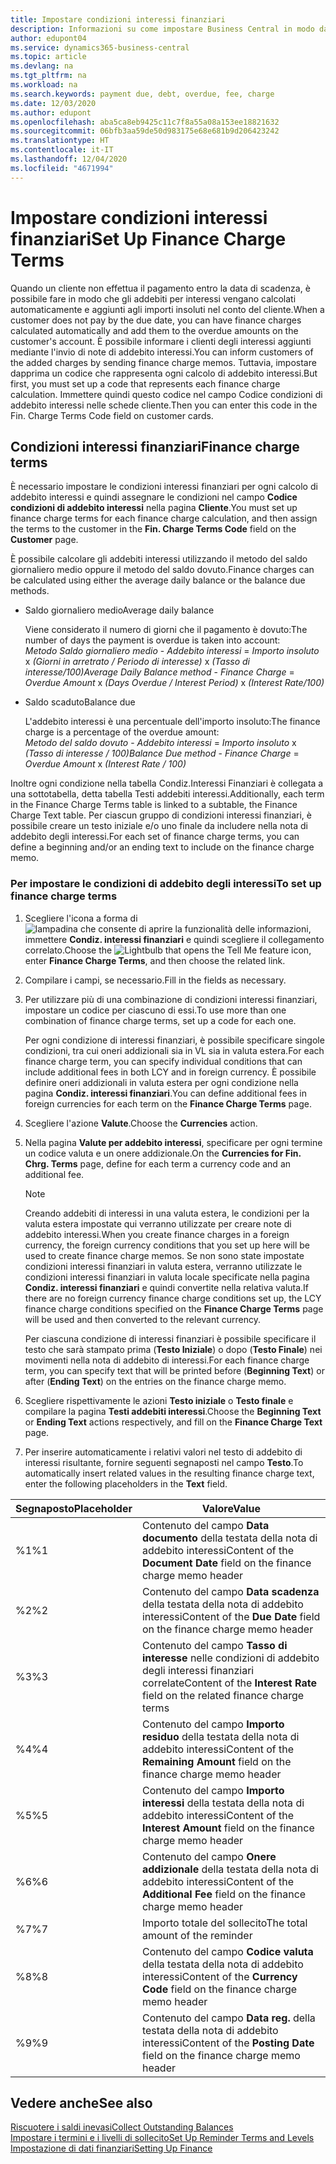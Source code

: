 ```yaml
---
title: Impostare condizioni interessi finanziari
description: Informazioni su come impostare Business Central in modo da poter informare i clienti degli addebiti aggiuntivi inviando note addebito interessi.
author: edupont04
ms.service: dynamics365-business-central
ms.topic: article
ms.devlang: na
ms.tgt_pltfrm: na
ms.workload: na
ms.search.keywords: payment due, debt, overdue, fee, charge
ms.date: 12/03/2020
ms.author: edupont
ms.openlocfilehash: aba5ca8eb9425c11c7f8a55a08a153ee18821632
ms.sourcegitcommit: 06bfb3aa59de50d983175e68e681b9d206423242
ms.translationtype: HT
ms.contentlocale: it-IT
ms.lasthandoff: 12/04/2020
ms.locfileid: "4671994"
---
```

# <a name="set-up-finance-charge-terms"></a><span data-ttu-id="ed6ae-103">Impostare condizioni interessi finanziari</span><span class="sxs-lookup"><span data-stu-id="ed6ae-103">Set Up Finance Charge Terms</span></span>

<span data-ttu-id="ed6ae-104">Quando un cliente non effettua il pagamento entro la data di scadenza, è possibile fare in modo che gli addebiti per interessi vengano calcolati automaticamente e aggiunti agli importi insoluti nel conto del cliente.</span><span class="sxs-lookup"><span data-stu-id="ed6ae-104">When a customer does not pay by the due date, you can have finance charges calculated automatically and add them to the overdue amounts on the customer's account.</span></span> <span data-ttu-id="ed6ae-105">È possibile informare i clienti degli interessi aggiunti mediante l'invio di note di addebito interessi.</span><span class="sxs-lookup"><span data-stu-id="ed6ae-105">You can inform customers of the added charges by sending finance charge memos.</span></span> <span data-ttu-id="ed6ae-106">Tuttavia, impostare dapprima un codice che rappresenta ogni calcolo di addebito interessi.</span><span class="sxs-lookup"><span data-stu-id="ed6ae-106">But first, you must set up a code that represents each finance charge calculation.</span></span> <span data-ttu-id="ed6ae-107">Immettere quindi questo codice nel campo Codice condizioni di addebito interessi nelle schede cliente.</span><span class="sxs-lookup"><span data-stu-id="ed6ae-107">Then you can enter this code in the Fin. Charge Terms Code field on customer cards.</span></span>  

## <a name="finance-charge-terms"></a><span data-ttu-id="ed6ae-108">Condizioni interessi finanziari</span><span class="sxs-lookup"><span data-stu-id="ed6ae-108">Finance charge terms</span></span>

<span data-ttu-id="ed6ae-109">È necessario impostare le condizioni interessi finanziari per ogni calcolo di addebito interessi e quindi assegnare le condizioni nel campo **Codice condizioni di addebito interessi** nella pagina **Cliente**.</span><span class="sxs-lookup"><span data-stu-id="ed6ae-109">You must set up finance charge terms for each finance charge calculation, and then assign the terms to the customer in the **Fin. Charge Terms Code** field on the **Customer** page.</span></span>

<span data-ttu-id="ed6ae-110">È possibile calcolare gli addebiti interessi utilizzando il metodo del saldo giornaliero medio oppure il metodo del saldo dovuto.</span><span class="sxs-lookup"><span data-stu-id="ed6ae-110">Finance charges can be calculated using either the average daily balance or the balance due methods.</span></span>

* <span data-ttu-id="ed6ae-111">Saldo giornaliero medio</span><span class="sxs-lookup"><span data-stu-id="ed6ae-111">Average daily balance</span></span>  
  
  <span data-ttu-id="ed6ae-112">Viene considerato il numero di giorni che il pagamento è dovuto:</span><span class="sxs-lookup"><span data-stu-id="ed6ae-112">The number of days the payment is overdue is taken into account:</span></span>  
  <span data-ttu-id="ed6ae-113">*Metodo Saldo giornaliero medio* - *Addebito interessi* = *Importo insoluto* x *(Giorni in arretrato / Periodo di interesse)* x *(Tasso di interesse/100)*</span><span class="sxs-lookup"><span data-stu-id="ed6ae-113">*Average Daily Balance method* - *Finance Charge* = *Overdue Amount* x *(Days Overdue / Interest Period)* x *(Interest Rate/100)*</span></span>

* <span data-ttu-id="ed6ae-114">Saldo scaduto</span><span class="sxs-lookup"><span data-stu-id="ed6ae-114">Balance due</span></span>  
  
  <span data-ttu-id="ed6ae-115">L'addebito interessi è una percentuale dell'importo insoluto:</span><span class="sxs-lookup"><span data-stu-id="ed6ae-115">The finance charge is a percentage of the overdue amount:</span></span>  
  <span data-ttu-id="ed6ae-116">*Metodo del saldo dovuto* - *Addebito interessi* = *Importo insoluto* x *(Tasso di interesse / 100)*</span><span class="sxs-lookup"><span data-stu-id="ed6ae-116">*Balance Due method* - *Finance Charge* = *Overdue Amount* x *(Interest Rate / 100)*</span></span>

<span data-ttu-id="ed6ae-117">Inoltre ogni condizione nella tabella Condiz.Interessi Finanziari è collegata a una sottotabella, detta tabella Testi addebiti interessi.</span><span class="sxs-lookup"><span data-stu-id="ed6ae-117">Additionally, each term in the Finance Charge Terms table is linked to a subtable, the Finance Charge Text table.</span></span> <span data-ttu-id="ed6ae-118">Per ciascun gruppo di condizioni interessi finanziari, è possibile creare un testo iniziale e/o uno finale da includere nella nota di addebito degli interessi.</span><span class="sxs-lookup"><span data-stu-id="ed6ae-118">For each set of finance charge terms, you can define a beginning and/or an ending text to include on the finance charge memo.</span></span>

### <a name="to-set-up-finance-charge-terms"></a><span data-ttu-id="ed6ae-119">Per impostare le condizioni di addebito degli interessi</span><span class="sxs-lookup"><span data-stu-id="ed6ae-119">To set up finance charge terms</span></span>

1. <span data-ttu-id="ed6ae-120">Scegliere l'icona a forma di ![lampadina che consente di aprire la funzionalità delle informazioni](media/ui-search/search_small.png "Informazioni sull'operazione che si desidera eseguire"), immettere **Condiz. interessi finanziari** e quindi scegliere il collegamento correlato.</span><span class="sxs-lookup"><span data-stu-id="ed6ae-120">Choose the ![Lightbulb that opens the Tell Me feature](media/ui-search/search_small.png "Tell me what you want to do") icon, enter **Finance Charge Terms**, and then choose the related link.</span></span>  
2. <span data-ttu-id="ed6ae-121">Compilare i campi, se necessario.</span><span class="sxs-lookup"><span data-stu-id="ed6ae-121">Fill in the fields as necessary.</span></span>
3. <span data-ttu-id="ed6ae-122">Per utilizzare più di una combinazione di condizioni interessi finanziari, impostare un codice per ciascuno di essi.</span><span class="sxs-lookup"><span data-stu-id="ed6ae-122">To use more than one combination of finance charge terms, set up a code for each one.</span></span>

    <span data-ttu-id="ed6ae-123">Per ogni condizione di interessi finanziari, è possibile specificare singole condizioni, tra cui oneri addizionali sia in VL sia in valuta estera.</span><span class="sxs-lookup"><span data-stu-id="ed6ae-123">For each finance charge term, you can specify individual conditions that can include additional fees in both LCY and in foreign currency.</span></span> <span data-ttu-id="ed6ae-124">È possibile definire oneri addizionali in valuta estera per ogni condizione nella pagina **Condiz. interessi finanziari**.</span><span class="sxs-lookup"><span data-stu-id="ed6ae-124">You can define additional fees in foreign currencies for each term on the **Finance Charge Terms** page.</span></span>
4. <span data-ttu-id="ed6ae-125">Scegliere l'azione **Valute**.</span><span class="sxs-lookup"><span data-stu-id="ed6ae-125">Choose the **Currencies** action.</span></span>
5. <span data-ttu-id="ed6ae-126">Nella pagina **Valute per addebito interessi**, specificare per ogni termine un codice valuta e un onere addizionale.</span><span class="sxs-lookup"><span data-stu-id="ed6ae-126">On the **Currencies for Fin. Chrg. Terms** page, define for each term a currency code and an additional fee.</span></span>

    > [!NOTE]  
    > <span data-ttu-id="ed6ae-127">Creando addebiti di interessi in una valuta estera, le condizioni per la valuta estera impostate qui verranno utilizzate per creare note di addebito interessi.</span><span class="sxs-lookup"><span data-stu-id="ed6ae-127">When you create finance charges in a foreign currency, the foreign currency conditions that you set up here will be used to create finance charge memos.</span></span> <span data-ttu-id="ed6ae-128">Se non sono state impostate condizioni interessi finanziari in valuta estera, verranno utilizzate le condizioni interessi finanziari in valuta locale specificate nella pagina **Condiz. interessi finanziari** e quindi convertite nella relativa valuta.</span><span class="sxs-lookup"><span data-stu-id="ed6ae-128">If there are no foreign currency finance charge conditions set up, the LCY finance charge conditions specified on the **Finance Charge Terms** page will be used and then converted to the relevant currency.</span></span>

    <span data-ttu-id="ed6ae-129">Per ciascuna condizione di interessi finanziari è possibile specificare il testo che sarà stampato prima (**Testo Iniziale**) o dopo (**Testo Finale**) nei movimenti nella nota di addebito di interessi.</span><span class="sxs-lookup"><span data-stu-id="ed6ae-129">For each finance charge term, you can specify text that will be printed before (**Beginning Text**) or after (**Ending Text**) on the entries on the finance charge memo.</span></span>  
6. <span data-ttu-id="ed6ae-130">Scegliere rispettivamente le azioni **Testo iniziale** o **Testo finale** e compilare la pagina **Testi addebiti interessi**.</span><span class="sxs-lookup"><span data-stu-id="ed6ae-130">Choose the **Beginning Text** or **Ending Text** actions respectively, and fill on the **Finance Charge Text** page.</span></span>
7. <span data-ttu-id="ed6ae-131">Per inserire automaticamente i relativi valori nel testo di addebito di interessi risultante, fornire seguenti segnaposti nel campo **Testo**.</span><span class="sxs-lookup"><span data-stu-id="ed6ae-131">To automatically insert related values in the resulting finance charge text, enter the following placeholders in the **Text** field.</span></span>

|<span data-ttu-id="ed6ae-132">Segnaposto</span><span class="sxs-lookup"><span data-stu-id="ed6ae-132">Placeholder</span></span>|<span data-ttu-id="ed6ae-133">Valore</span><span class="sxs-lookup"><span data-stu-id="ed6ae-133">Value</span></span>|  
|-----------------|-----------|  
|<span data-ttu-id="ed6ae-134">%1</span><span class="sxs-lookup"><span data-stu-id="ed6ae-134">%1</span></span>|<span data-ttu-id="ed6ae-135">Contenuto del campo **Data documento** della testata della nota di addebito interessi</span><span class="sxs-lookup"><span data-stu-id="ed6ae-135">Content of the **Document Date** field on the finance charge memo header</span></span>|  
|<span data-ttu-id="ed6ae-136">%2</span><span class="sxs-lookup"><span data-stu-id="ed6ae-136">%2</span></span>|<span data-ttu-id="ed6ae-137">Contenuto del campo **Data scadenza** della testata della nota di addebito interessi</span><span class="sxs-lookup"><span data-stu-id="ed6ae-137">Content of the **Due Date** field on the finance charge memo header</span></span>|  
|<span data-ttu-id="ed6ae-138">%3</span><span class="sxs-lookup"><span data-stu-id="ed6ae-138">%3</span></span>|<span data-ttu-id="ed6ae-139">Contenuto del campo **Tasso di interesse** nelle condizioni di addebito degli interessi finanziari correlate</span><span class="sxs-lookup"><span data-stu-id="ed6ae-139">Content of the **Interest Rate** field on the related finance charge terms</span></span>|  
|<span data-ttu-id="ed6ae-140">%4</span><span class="sxs-lookup"><span data-stu-id="ed6ae-140">%4</span></span>|<span data-ttu-id="ed6ae-141">Contenuto del campo **Importo residuo** della testata della nota di addebito interessi</span><span class="sxs-lookup"><span data-stu-id="ed6ae-141">Content of the **Remaining Amount** field on the finance charge memo header</span></span>|  
|<span data-ttu-id="ed6ae-142">%5</span><span class="sxs-lookup"><span data-stu-id="ed6ae-142">%5</span></span>|<span data-ttu-id="ed6ae-143">Contenuto del campo **Importo interessi** della testata della nota di addebito interessi</span><span class="sxs-lookup"><span data-stu-id="ed6ae-143">Content of the **Interest Amount** field on the finance charge memo header</span></span>|  
|<span data-ttu-id="ed6ae-144">%6</span><span class="sxs-lookup"><span data-stu-id="ed6ae-144">%6</span></span>|<span data-ttu-id="ed6ae-145">Contenuto del campo **Onere addizionale** della testata della nota di addebito interessi</span><span class="sxs-lookup"><span data-stu-id="ed6ae-145">Content of the **Additional Fee** field on the finance charge memo header</span></span>|  
|<span data-ttu-id="ed6ae-146">%7</span><span class="sxs-lookup"><span data-stu-id="ed6ae-146">%7</span></span>|<span data-ttu-id="ed6ae-147">Importo totale del sollecito</span><span class="sxs-lookup"><span data-stu-id="ed6ae-147">The total amount of the reminder</span></span>|  
|<span data-ttu-id="ed6ae-148">%8</span><span class="sxs-lookup"><span data-stu-id="ed6ae-148">%8</span></span>|<span data-ttu-id="ed6ae-149">Contenuto del campo **Codice valuta** della testata della nota di addebito interessi</span><span class="sxs-lookup"><span data-stu-id="ed6ae-149">Content of the **Currency Code** field on the finance charge memo header</span></span>|  
|<span data-ttu-id="ed6ae-150">%9</span><span class="sxs-lookup"><span data-stu-id="ed6ae-150">%9</span></span>|<span data-ttu-id="ed6ae-151">Contenuto del campo **Data reg.** della testata della nota di addebito interessi</span><span class="sxs-lookup"><span data-stu-id="ed6ae-151">Content of the **Posting Date** field on the finance charge memo header</span></span>|  

## <a name="see-also"></a><span data-ttu-id="ed6ae-152">Vedere anche</span><span class="sxs-lookup"><span data-stu-id="ed6ae-152">See also</span></span>

[<span data-ttu-id="ed6ae-153">Riscuotere i saldi inevasi</span><span class="sxs-lookup"><span data-stu-id="ed6ae-153">Collect Outstanding Balances</span></span>](receivables-collect-outstanding-balances.md)  
[<span data-ttu-id="ed6ae-154">Impostare i termini e i livelli di sollecito</span><span class="sxs-lookup"><span data-stu-id="ed6ae-154">Set Up Reminder Terms and Levels</span></span>](finance-setup-reminders.md)  
[<span data-ttu-id="ed6ae-155">Impostazione di dati finanziari</span><span class="sxs-lookup"><span data-stu-id="ed6ae-155">Setting Up Finance</span></span>](finance-setup-finance.md)  
